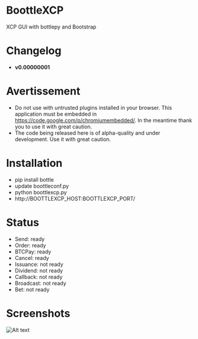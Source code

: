 BoottleXCP
==========

XCP GUI with bottlepy and Bootstrap

# Changelog
* **v0.00000001**

# Avertissement
* Do not use with untrusted plugins installed in your browser. This application must be embedded in https://code.google.com/p/chromiumembedded/. In the meantime thank you to use it with great caution.
* The code being released here is of alpha-quality and under development. Use it with great caution.

# Installation
- pip install bottle
- update boottleconf.py
- python boottlexcp.py
- http://BOOTTLEXCP_HOST:BOOTTLEXCP_PORT/

# Status
- Send: ready
- Order: ready
- BTCPay: ready
- Cancel: ready
- Issuance: not ready
- Dividend: not ready
- Callback: not ready
- Broadcast: not ready
- Bet: not ready

# Screenshots
![Alt text](https://raw.github.com/JahPowerBit/BoottleXCP/master/static/images/bootlexcp.png)


